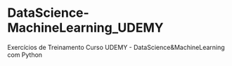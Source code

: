 # DataScience-MachineLearning_UDEMY
Exercícios de Treinamento Curso UDEMY - DataScience&amp;MachineLearning com Python
